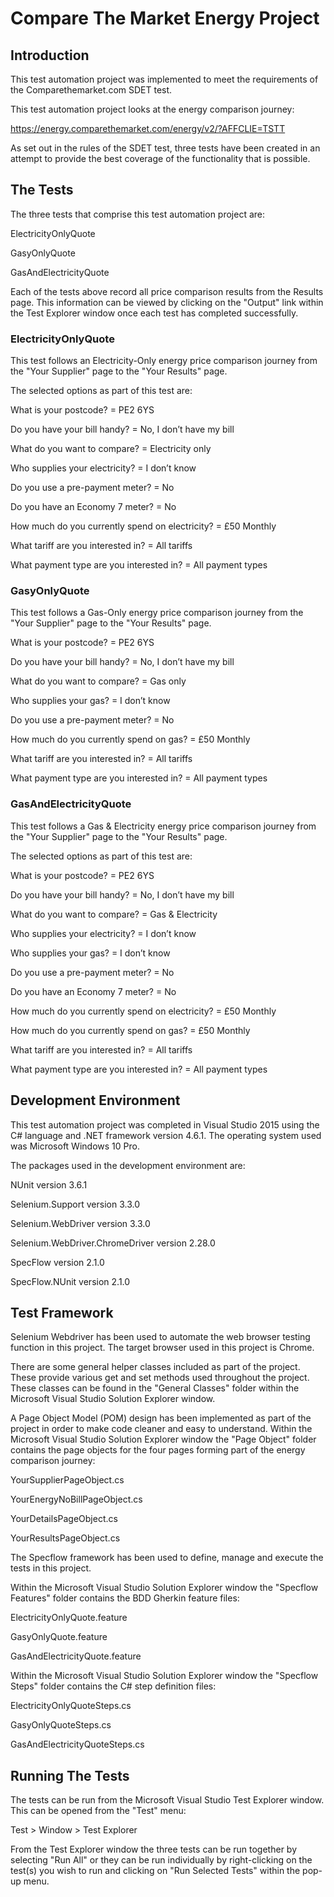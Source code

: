 # Compare The Market Energy Project

## Introduction
This test automation project was implemented to meet the requirements of the Comparethemarket.com SDET test.

This test automation project looks at the energy comparison journey:

https://energy.comparethemarket.com/energy/v2/?AFFCLIE=TSTT

As set out in the rules of the SDET test, three tests have been created in an attempt to provide the best coverage of the functionality that is possible.

## The Tests

The three tests that comprise this test automation project are:

ElectricityOnlyQuote

GasyOnlyQuote

GasAndElectricityQuote

Each of the tests above record all price comparison results from the Results page. This information can be viewed by clicking on the "Output" link within the Test Explorer window once each test has completed successfully.

### ElectricityOnlyQuote

This test follows an Electricity-Only energy price comparison journey from the "Your Supplier" page to the "Your Results" page. 

The selected options as part of this test are:

What is your postcode? = PE2 6YS

Do you have your bill handy? = No, I don’t have my bill

What do you want to compare? = Electricity only

Who supplies your electricity? = I don’t know

Do you use a pre-payment meter? = No

Do you have an Economy 7 meter? = No

How much do you currently spend on electricity? = £50 Monthly

What tariff are you interested in? = All tariffs

What payment type are you interested in? = All payment types


### GasyOnlyQuote

This test follows a Gas-Only energy price comparison journey from the "Your Supplier" page to the "Your Results" page. 

What is your postcode? = PE2 6YS

Do you have your bill handy? = No, I don’t have my bill

What do you want to compare? =  Gas only

Who supplies your gas? = I don’t know

Do you use a pre-payment meter? = No

How much do you currently spend on gas? = £50 Monthly

What tariff are you interested in? = All tariffs

What payment type are you interested in? = All payment types


### GasAndElectricityQuote

This test follows a Gas & Electricity energy price comparison journey from the "Your Supplier" page to the "Your Results" page. 

The selected options as part of this test are:

What is your postcode? = PE2 6YS

Do you have your bill handy? = No, I don’t have my bill

What do you want to compare? =  Gas & Electricity 

Who supplies your electricity? = I don’t know

Who supplies your gas? = I don’t know

Do you use a pre-payment meter? = No

Do you have an Economy 7 meter? = No

How much do you currently spend on electricity? = £50 Monthly

How much do you currently spend on gas? = £50 Monthly

What tariff are you interested in? = All tariffs

What payment type are you interested in? = All payment types


## Development Environment

This test automation project was completed in Visual Studio 2015 using the C# language and .NET framework version 4.6.1. The operating system used was Microsoft Windows 10 Pro.

The packages used in the development environment are: 

NUnit version 3.6.1

Selenium.Support version 3.3.0

Selenium.WebDriver version 3.3.0

Selenium.WebDriver.ChromeDriver version 2.28.0

SpecFlow version 2.1.0

SpecFlow.NUnit version 2.1.0


## Test Framework

Selenium Webdriver has been used to automate the web browser testing function in this project. The target browser used in this project is Chrome.

There are some general helper classes included as part of the project. These provide various get and set methods used throughout the project. These classes can be found in the "General Classes" folder within the Microsoft Visual Studio Solution Explorer window.

A Page Object Model (POM) design has been implemented as part of the project in order to make code cleaner and easy to understand. Within the Microsoft Visual Studio Solution Explorer window the "Page Object" folder contains the page objects for the four pages forming part of the energy comparison journey:

YourSupplierPageObject.cs

YourEnergyNoBillPageObject.cs

YourDetailsPageObject.cs

YourResultsPageObject.cs

The Specflow framework has been used to define, manage and execute the tests in this project.

Within the Microsoft Visual Studio Solution Explorer window the "Specflow Features" folder contains the BDD Gherkin feature files:

ElectricityOnlyQuote.feature

GasyOnlyQuote.feature

GasAndElectricityQuote.feature

Within the Microsoft Visual Studio Solution Explorer window the "Specflow Steps" folder contains the C# step definition files:

ElectricityOnlyQuoteSteps.cs

GasyOnlyQuoteSteps.cs

GasAndElectricityQuoteSteps.cs


## Running The Tests

The tests can be run from the Microsoft Visual Studio Test Explorer window. This can be opened from the "Test" menu:

Test > Window > Test Explorer

From the Test Explorer window the three tests can be run together by selecting "Run All" or they can be run individually by right-clicking on the test(s) you wish to run and clicking on "Run Selected Tests" within the pop-up menu.
